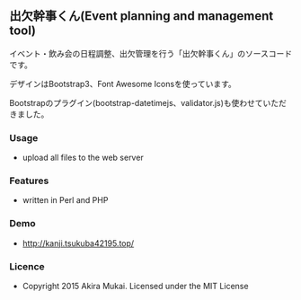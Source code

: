 ## 出欠幹事くん(Event planning and management tool)

イベント・飲み会の日程調整、出欠管理を行う「出欠幹事くん」のソースコードです。

デザインはBootstrap3、Font Awesome Iconsを使っています。

Bootstrapのプラグイン(bootstrap-datetimejs、validator.js)も使わせていただきました。


### Usage

  - upload all files to the web server


### Features

  - written in Perl and PHP


### Demo

  - http://kanji.tsukuba42195.top/


### Licence

  - Copyright 2015 Akira Mukai. Licensed under the MIT License
